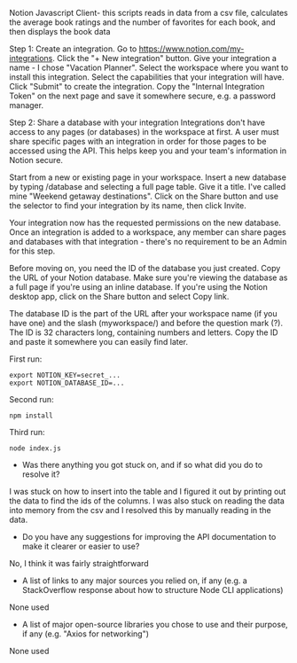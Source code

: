 Notion Javascript Client- this scripts reads in data from a csv file, calculates the average book ratings and the number of favorites for each book, and then displays the book data

Step 1: Create an integration.
Go to https://www.notion.com/my-integrations.
Click the "+ New integration" button.
Give your integration a name - I chose "Vacation Planner".
Select the workspace where you want to install this integration.
Select the capabilities that your integration will have.
Click "Submit" to create the integration.
Copy the "Internal Integration Token" on the next page and save it somewhere secure, e.g. a password manager.

Step 2: Share a database with your integration
Integrations don't have access to any pages (or databases) in the workspace at first. A user must share specific pages with an integration in order for those pages to be accessed using the API. This helps keep you and your team's information in Notion secure.

Start from a new or existing page in your workspace. Insert a new database by typing /database and selecting a full page table. Give it a title. I've called mine "Weekend getaway destinations". Click on the Share button and use the selector to find your integration by its name, then click Invite.

Your integration now has the requested permissions on the new database. Once an integration is added to a workspace, any member can share pages and databases with that integration - there's no requirement to be an Admin for this step.

Before moving on, you need the ID of the database you just created.
Copy the URL of your Notion database. Make sure you're viewing the database as a full page if you're using an inline database.
If you're using the Notion desktop app, click on the Share button and select Copy link.

The database ID is the part of the URL after your workspace name (if you have one) and the slash (myworkspace/) and before the question mark (?). The ID is 32 characters long, containing numbers and letters. Copy the ID and paste it somewhere you can easily find later.

First run:

    export NOTION_KEY=secret_...
    export NOTION_DATABASE_ID=...

Second run:

    npm install
    
Third run:
   
    node index.js
    
- Was there anything you got stuck on, and if so what did you do to resolve it?

I was stuck on how to insert into the table and I figured it out by printing out the data to find the ids of the columns. I was also stuck on reading the data into memory from the csv and I resolved this by manually reading in the data.


- Do you have any suggestions for improving the API documentation to make it clearer or easier to use?

No, I think it was fairly straightforward


- A list of links to any major sources you relied on, if any (e.g. a StackOverflow response about how to structure Node CLI applications)

None used

- A list of major open-source libraries you chose to use and their purpose, if any (e.g. "Axios for networking")

None used
